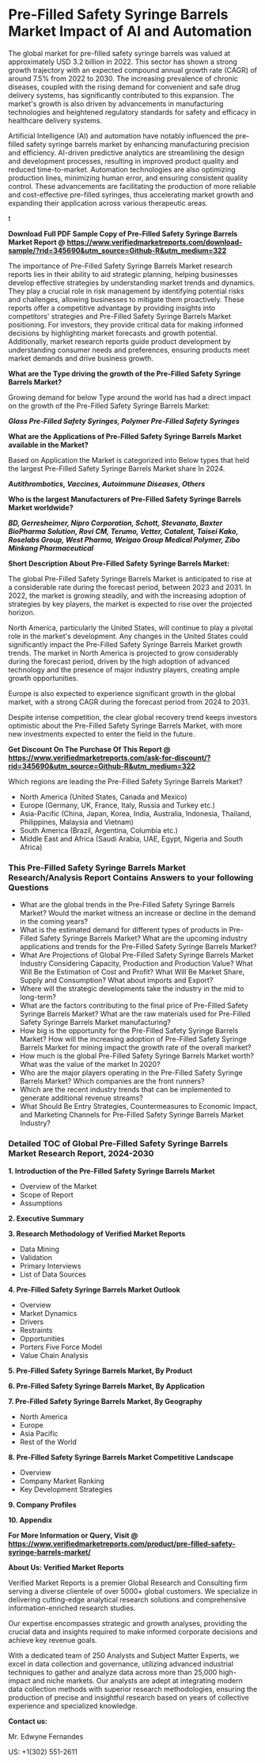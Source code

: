<meta name="title" content="Global Pre-Filled Safety Syringe Barrels Market Impact of AI and Automation"><meta name="description" content="The global market for pre-filled safety syringe barrels was valued at approximately USD 3.2 billion in 2022. This sector has shown a strong growth trajectory with an e"><meta name="title" content="Pre-Filled Safety Syringe Barrels Market Size, Share, Scope, Trends, Growth, Opportunities, Analysis, Forecast"><h1>Pre-Filled Safety Syringe Barrels Market Impact of AI and Automation</h1><p>The global market for pre-filled safety syringe barrels was valued at approximately USD 3.2 billion in 2022. This sector has shown a strong growth trajectory with an expected compound annual growth rate (CAGR) of around 7.5% from 2022 to 2030. The increasing prevalence of chronic diseases, coupled with the rising demand for convenient and safe drug delivery systems, has significantly contributed to this expansion. The market's growth is also driven by advancements in manufacturing technologies and heightened regulatory standards for safety and efficacy in healthcare delivery systems.</p><p>Artificial Intelligence (AI) and automation have notably influenced the pre-filled safety syringe barrels market by enhancing manufacturing precision and efficiency. AI-driven predictive analytics are streamlining the design and development processes, resulting in improved product quality and reduced time-to-market. Automation technologies are also optimizing production lines, minimizing human error, and ensuring consistent quality control. These advancements are facilitating the production of more reliable and cost-effective pre-filled syringes, thus accelerating market growth and expanding their application across various therapeutic areas.</p>t</p><p id="" class=""><strong>Download Full PDF Sample Copy of Pre-Filled Safety Syringe Barrels Market Report @ <a href="https://www.verifiedmarketreports.com/download-sample/?rid=345690&utm_source=Github-R&utm_medium=322" target="_blank">https://www.verifiedmarketreports.com/download-sample/?rid=345690&utm_source=Github-R&utm_medium=322</a></strong></p><p>The importance of&nbsp;Pre-Filled Safety Syringe Barrels Market research reports lies in their ability to aid strategic planning, helping businesses develop effective strategies by understanding market trends and dynamics. They play a crucial role in risk management by identifying potential risks and challenges, allowing businesses to mitigate them proactively. These reports offer a competitive advantage by providing insights into competitors' strategies and Pre-Filled Safety Syringe Barrels Market positioning. For investors, they provide critical data for making informed decisions by highlighting market forecasts and growth potential. Additionally, market research reports guide product development by understanding consumer needs and preferences, ensuring products meet market demands and drive business growth.</p><p><strong>What are the&nbsp;Type driving the growth of the Pre-Filled Safety Syringe Barrels Market?</strong></p><p id="" class="">Growing demand for below Type around the world has had a direct impact on the growth of the Pre-Filled Safety Syringe Barrels Market:</p><em><strong>Glass Pre-Filled Safety Syringes, Polymer Pre-Filled Safety Syringes</strong></em></p><strong>What are the&nbsp;Applications&nbsp;of Pre-Filled Safety Syringe Barrels Market available in the Market?</strong></p><p id="" class="">Based on Application the Market is categorized into Below types that held the largest Pre-Filled Safety Syringe Barrels Market share In 2024.</p><em><strong>Autithrombotics, Vaccines, Autoimmune Diseases, Others</strong></em></p><strong>Who is the largest Manufacturers of Pre-Filled Safety Syringe Barrels Market worldwide?</strong></p><p><em><strong>BD, Gerresheimer, Nipro Corporation, Schott, Stevanato, Baxter BioPharma Solution, Rovi CM, Terumo, Vetter, Catalent, Taisei Kako, Roselabs Group, West Pharma, Weigao Group Medical Polymer, Zibo Minkang Pharmaceutical</strong></em></p><p id="" class=""><strong>Short Description About Pre-Filled Safety Syringe Barrels Market:</strong></p><p>The global Pre-Filled Safety Syringe Barrels Market is anticipated to rise at a considerable rate during the forecast period, between 2023 and 2031. In 2022, the market is growing steadily, and with the increasing adoption of strategies by key players, the market is expected to rise over the projected horizon.</p><p>North America, particularly the United States, will continue to play a pivotal role in the market's development. Any changes in the United States could significantly impact the Pre-Filled Safety Syringe Barrels Market growth trends. The market in North America is projected to grow considerably during the forecast period, driven by the high adoption of advanced technology and the presence of major industry players, creating ample growth opportunities.</p><p>Europe is also expected to experience significant growth in the global market, with a strong CAGR during the forecast period from 2024 to 2031.</p><p>Despite intense competition, the clear global recovery trend keeps investors optimistic about the Pre-Filled Safety Syringe Barrels Market, with more new investments expected to enter the field in the future.</p><p id="" class=""><strong>Get Discount On The Purchase Of This Report @ <a href="https://www.verifiedmarketreports.com/ask-for-discount/?rid=345690&utm_source=Github-R&utm_medium=322" target="_blank">https://www.verifiedmarketreports.com/ask-for-discount/?rid=345690&utm_source=Github-R&utm_medium=322</a></strong></p>Which regions are leading the Pre-Filled Safety Syringe Barrels Market?</p><ul><li>North America (United States, Canada and Mexico)</li><li>Europe (Germany, UK, France, Italy, Russia and Turkey etc.)</li><li>Asia-Pacific (China, Japan, Korea, India, Australia, Indonesia, Thailand, Philippines, Malaysia and Vietnam)</li><li>South America (Brazil, Argentina, Columbia etc.)</li><li>Middle East and Africa (Saudi Arabia, UAE, Egypt, Nigeria and South Africa)</li></ul><h3 id="" class="">This Pre-Filled Safety Syringe Barrels Market Research/Analysis Report Contains Answers to your following Questions</h3><ul><li>What are the global trends in the Pre-Filled Safety Syringe Barrels Market? Would the market witness an increase or decline in the demand in the coming years?</li><li>What is the estimated demand for different types of products in Pre-Filled Safety Syringe Barrels Market? What are the upcoming industry applications and trends for the Pre-Filled Safety Syringe Barrels Market?</li><li>What Are Projections of Global Pre-Filled Safety Syringe Barrels Market Industry Considering Capacity, Production and Production Value? What Will Be the Estimation of Cost and Profit? What Will Be Market Share, Supply and Consumption? What about imports and Export?</li><li>Where will the strategic developments take the industry in the mid to long-term?</li><li>What are the factors contributing to the final price of Pre-Filled Safety Syringe Barrels Market? What are the raw materials used for Pre-Filled Safety Syringe Barrels Market manufacturing?</li><li>How big is the opportunity for the Pre-Filled Safety Syringe Barrels Market? How will the increasing adoption of Pre-Filled Safety Syringe Barrels Market for mining impact the growth rate of the overall market?</li><li>How much is the global Pre-Filled Safety Syringe Barrels Market worth? What was the value of the market In 2020?</li><li>Who are the major players operating in the Pre-Filled Safety Syringe Barrels Market? Which companies are the front runners?</li><li>Which are the recent industry trends that can be implemented to generate additional revenue streams?</li><li>What Should Be Entry Strategies, Countermeasures to Economic Impact, and Marketing Channels for Pre-Filled Safety Syringe Barrels Market Industry?</li></ul><h3 id="" class="">Detailed TOC of Global Pre-Filled Safety Syringe Barrels Market Research Report, 2024-2030</h3><p id="" class=""><strong>1. Introduction of the Pre-Filled Safety Syringe Barrels Market</strong></p><ul><li>Overview of the Market</li><li>Scope of Report</li><li>Assumptions</li></ul><p id="" class=""><strong>2. Executive Summary</strong></p><p id="" class=""><strong>3. Research Methodology of Verified Market Reports</strong></p><ul><li>Data Mining</li><li>Validation</li><li>Primary Interviews</li><li>List of Data Sources</li></ul><p id="" class=""><strong>4. Pre-Filled Safety Syringe Barrels Market Outlook</strong></p><ul><li>Overview</li><li>Market Dynamics</li><li>Drivers</li><li>Restraints</li><li>Opportunities</li><li>Porters Five Force Model</li><li>Value Chain Analysis</li></ul><p id="" class=""><strong>5. Pre-Filled Safety Syringe Barrels Market, By Product</strong></p><p id="" class=""><strong>6. Pre-Filled Safety Syringe Barrels Market, By Application</strong></p><p id="" class=""><strong>7. Pre-Filled Safety Syringe Barrels Market, By Geography</strong></p><ul><li>North America</li><li>Europe</li><li>Asia Pacific</li><li>Rest of the World</li></ul><p id="" class=""><strong>8. Pre-Filled Safety Syringe Barrels Market Competitive Landscape</strong></p><ul><li>Overview</li><li>Company Market Ranking</li><li>Key Development Strategies</li></ul><p id="" class=""><strong>9. Company Profiles</strong></p><p id="" class=""><strong>10. Appendix</strong></p><p id="" class=""><strong>For More Information or Query, Visit @ <a href="https://www.verifiedmarketreports.com/product/pre-filled-safety-syringe-barrels-market/" target="_blank">https://www.verifiedmarketreports.com/product/pre-filled-safety-syringe-barrels-market/</a></strong></p><p id="" class=""><strong>About Us: Verified Market Reports</strong></p><p id="" class="">Verified Market Reports is a premier Global Research and Consulting firm serving a diverse clientele of over 5000+ global customers. We specialize in delivering cutting-edge analytical research solutions and comprehensive information-enriched research studies.</p><p id="" class="">Our expertise encompasses strategic and growth analyses, providing the crucial data and insights required to make informed corporate decisions and achieve key revenue goals.</p><p id="" class="">With a dedicated team of 250 Analysts and Subject Matter Experts, we excel in data collection and governance, utilizing advanced industrial techniques to gather and analyze data across more than 25,000 high-impact and niche markets. Our analysts are adept at integrating modern data collection methods with superior research methodologies, ensuring the production of precise and insightful research based on years of collective experience and specialized knowledge.</p><p id="" class=""><strong>Contact us:</strong></p><p id="" class="">Mr. Edwyne Fernandes</p><p id="" class="">US: +1(302) 551-2611</p>